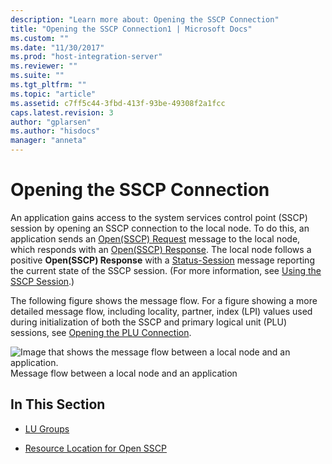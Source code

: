 ```yaml
---
description: "Learn more about: Opening the SSCP Connection"
title: "Opening the SSCP Connection1 | Microsoft Docs"
ms.custom: ""
ms.date: "11/30/2017"
ms.prod: "host-integration-server"
ms.reviewer: ""
ms.suite: ""
ms.tgt_pltfrm: ""
ms.topic: "article"
ms.assetid: c7ff5c44-3fbd-413f-93be-49308f2a1fcc
caps.latest.revision: 3
author: "gplarsen"
ms.author: "hisdocs"
manager: "anneta"
---
```

# Opening the SSCP Connection
An application gains access to the system services control point (SSCP) session by opening an SSCP connection to the local node. To do this, an application sends an [Open(SSCP) Request](./open-sscp-request2.md) message to the local node, which responds with an [Open(SSCP) Response](./open-sscp-response1.md). The local node follows a positive **Open(SSCP) Response** with a [Status-Session](./status-session2.md) message reporting the current state of the SSCP session. (For more information, see [Using the SSCP Session](../core/sscp-session2.md).)  
  
 The following figure shows the message flow. For a figure showing a more detailed message flow, including locality, partner, index (LPI) values used during initialization of both the SSCP and primary logical unit (PLU) sessions, see [Opening the PLU Connection](../core/opening-the-plu-connection1.md).  
  
 ![Image that shows the message flow between a local node and an application.](../core/media/his-32703c.gif "his_32703c")  
Message flow between a local node and an application  
  
## In This Section  
  
-   [LU Groups](../core/lu-groups1.md)  
  
-   [Resource Location for Open SSCP](../core/resource-location-for-open-sscp2.md)
